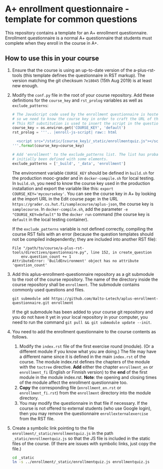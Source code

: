 A+ enrollment questionnaire - template for common questions
===========================================================

This repository contains a template for an A+ enrollment questionnaire.
Enrollment questionnaire is a normal A+ questionnaire that students must
complete when they enroll in the course in A+.

How to use this in your course
------------------------------

1. Ensure that the course is using an up-to-date version of the a-plus-rst-tools
   (this template defines the questionnaire in RST markup).
   The version matching the git checksum `7e18045` (15th Aug 2019) is at least new enough.
2. Modify the `conf.py` file in the root of your course repository.
   Add these definitions for the `course_key` and `rst_prolog` variables as well as
   `exclude_patterns`:

   ```python
   # The JavaScript code used by the enrollment questionnaire is hosted in the course repo,
   # so we need to know the course key in order to craft the URL of the JS.
   # This RST substitution is used to insert the script in the questionnaire RST code.
   course_key = os.environ.get('COURSE_KEY', 'default')
   rst_prolog = '''.. |enroll-js-script| raw:: html

     <script src="/static/{course_key}/_static/enrollmentquiz.js"></script>
   '''.format(course_key=course_key)
   
   # Add 'enrollment' to the exclude_patterns list. The list has probably
   # initially been defined with some elements.
   exclude_patterns = ['_build', '_data', 'enrollment']
   ```
   
   The environment variable `COURSE_KEY` should be defined in `build.sh` for the
   production mooc-grader and in `docker-compile.sh` for local testing.
   In `build.sh`, you need to know the course key used in the production installation
   and export the variable like this: `export COURSE_KEY='mycoursekey'`.
   You can see the course key in A+ by looking at the import URL in the Edit course
   page: in the URL `https://grader.cs.hut.fi/samplecourse/aplus-json`,
   the course key is `samplecourse`.
   In `docker-compile.sh`, add the parameter `-e "COURSE_KEY=default"` to the
   `docker run` command (the course key is `default` in the local testing container).

   If the `exclude_patterns` variable is not defined correctly, compiling the
   course RST fails with an error (because the question templates should not
   be compiled independently; they are included into another RST file):
   
   ```
   File "/path/to/course/a-plus-rst-tools/directives/questionnaire.py", line 152, in create_question
       env.question_count += 1
   AttributeError: 'BuildEnvironment' object has no attribute 'question_count'
   ```

3. Add this aplus-enrollment-questionnaire repository as a git submodule to
   the root of the course repository. The name of the directory inside the
   course repository shall be `enrollment`. The submodule contains commonly
   used questions and files.

   ```
   git submodule add https://github.com/Aalto-Letech/aplus-enrollment-questionnaire.git enrollment
   ```

   If the git submodule has been added to your course git repository and you
   do not have it yet in your local repository in your computer, you need to run
   the command `git pull && git submodule update --init`.

4. You need to add the enrollment questionnaire to the course contents as follows.
   
   1. Modify the `index.rst` file of the first exercise round (module).
   (Or a different module if you know what you are doing.)
   The file may have a different name since it is defined in the main `index.rst`
   of the course. The module index.rst defines the chapters of the module with
   the `toctree` directive. **Add** either the chapter `enrollment_en` or `enrollment_fi`
   (English or Finnish version) to the **end** of the first module in
   the module index.rst. **Note**: the opening and closing times of the module
   affect the enrollment questionnaire too.
   2. **Copy** the corresponding file (`enrollment_en.rst` or `enrollment_fi.rst`)
   from the `enrollment` directory into the module directory.
   3. You may modify the questionnaire in that file if necessary.
      If the course is not offered to external students (who use Google login),
      then you may remove the questionnaire `enrollexternalexercise` from the RST file.

5. Create a symbolic link pointing to the file `enrollment/_static/enrollmentquiz.js`
   in the path `_static/enrollmentquiz.js` so that the JS file is included
   in the static files of the course. (If there are issues with symbolic links,
   just copy the file.)

   ```bash
   cd _static
   ln -s ../enrollment/_static/enrollmentquiz.js enrollmentquiz.js
   ```

